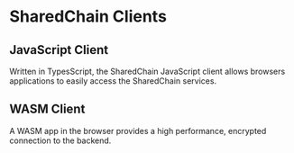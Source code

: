 # SharedChain Clients

## JavaScript Client

Written in TypesScript, the SharedChain JavaScript client allows browsers applications to easily access the SharedChain services.

## WASM Client

A WASM app in the browser provides a high performance, encrypted connection to the backend.